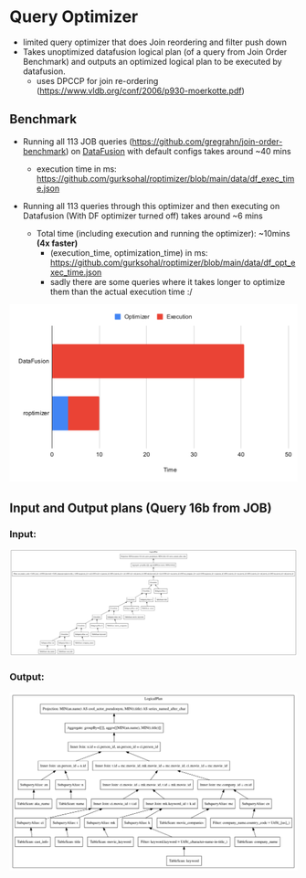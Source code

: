 # Query Optimizer
- limited query optimizer that does Join reordering and filter push down
- Takes unoptimized datafusion logical plan (of a query from Join Order Benchmark) and outputs an optimized logical plan to be executed by datafusion.
  - uses DPCCP for join re-ordering (https://www.vldb.org/conf/2006/p930-moerkotte.pdf)

## Benchmark
- Running all 113 JOB queries (https://github.com/gregrahn/join-order-benchmark) on [DataFusion](https://github.com/apache/datafusion) with default configs takes around ~40 mins
  - execution time in ms: https://github.com/gurksohal/roptimizer/blob/main/data/df_exec_time.json

- Running all 113 queries through this optimizer and then executing on Datafusion (With DF optimizer turned off) takes around ~6 mins
  - Total time (including execution and running the optimizer): ~10mins **(4x faster)**
    - (execution_time, optimization_time) in ms: https://github.com/gurksohal/roptimizer/blob/main/data/df_opt_exec_time.json 
    - sadly there are some queries where it takes longer to optimize them than the actual execution time :/

![chard.svg](img/chart.svg)
   
## Input and Output plans (Query 16b from JOB)
### Input:
![input.svg](img/input.svg)
### Output:
![output.svg](img/output.svg)

